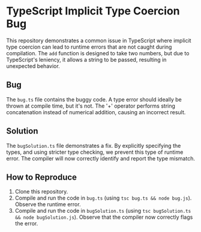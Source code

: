# TypeScript Implicit Type Coercion Bug

This repository demonstrates a common issue in TypeScript where implicit type coercion can lead to runtime errors that are not caught during compilation.  The `add` function is designed to take two numbers, but due to TypeScript's leniency, it allows a string to be passed, resulting in unexpected behavior.

## Bug

The `bug.ts` file contains the buggy code.  A type error should ideally be thrown at compile time, but it's not. The '+' operator performs string concatenation instead of numerical addition, causing an incorrect result.

## Solution

The `bugSolution.ts` file demonstrates a fix.  By explicitly specifying the types, and using stricter type checking, we prevent this type of runtime error. The compiler will now correctly identify and report the type mismatch.

## How to Reproduce

1. Clone this repository.
2. Compile and run the code in `bug.ts` (using `tsc bug.ts && node bug.js`). Observe the runtime error.
3. Compile and run the code in `bugSolution.ts` (using `tsc bugSolution.ts && node bugSolution.js`). Observe that the compiler now correctly flags the error.
